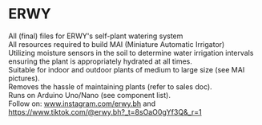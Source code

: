 # ERWY
All (final) files for ERWY's self-plant watering system  
All resources required to build MAI (Miniature Automatic Irrigator)  
Utilizing moisture sensors in the soil to determine water irrigation intervals ensuring the plant is appropriately hydrated at all times.  
Suitable for indoor and outdoor plants of medium to large size (see MAI pictures).  
Removes the hassle of maintaining plants (refer to sales doc).  
Runs on Arduino Uno/Nano (see component list).  
Follow on: www.instagram.com/erwy.bh and https://www.tiktok.com/@erwy.bh?_t=8sOaO0gYf3Q&_r=1
